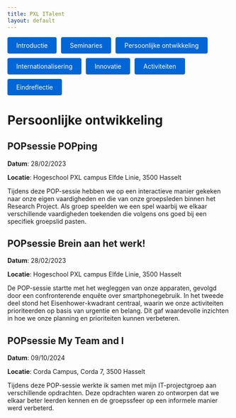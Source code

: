 ```yaml
---
title: PXL ITalent
layout: default
---
```


<p style="display: flex; flex-wrap: wrap; gap: 10px;">
  <a href="./" style="background: #0366d6; color: #fff; padding: 10px 20px; border-radius: 4px; text-decoration: none;">
    Introductie
  </a>
  <a href="./seminaries.html" style="background: #0366d6; color: #fff; padding: 10px 20px; border-radius: 4px; text-decoration: none;">
    Seminaries
  </a>
  <a href="./persoonlijke_groei.html" style="background: #0366d6; color: #fff; padding: 10px 20px; border-radius: 4px; text-decoration: none;">
    Persoonlijke ontwikkeling
  </a>
  <a href="./internationalisering.html" style="background: #0366d6; color: #fff; padding: 10px 20px; border-radius: 4px; text-decoration: none;">
    Internationalisering
  </a>
  <a href="./innovatie.html" style="background: #0366d6; color: #fff; padding: 10px 20px; border-radius: 4px; text-decoration: none;">
    Innovatie
  </a>
  <a href="./activiteiten.html" style="background: #0366d6; color: #fff; padding: 10px 20px; border-radius: 4px; text-decoration: none;">
    Activiteiten
  </a>
  <a href="./eindreflectie.html" style="background: #0366d6; color: #fff; padding: 10px 20px; border-radius: 4px; text-decoration: none;">
    Eindreflectie
  </a>
</p>

# Persoonlijke ontwikkeling

## POPsessie POPping

**Datum**: 28/02/2023

**Locatie**: Hogeschool PXL campus Elfde Linie, 3500 Hasselt

Tijdens deze POP-sessie hebben we op een interactieve manier gekeken naar onze eigen vaardigheden en die van onze groepsleden binnen het Research Project. Als groep speelden we een spel waarbij we elkaar verschillende vaardigheden toekenden die volgens ons goed bij een specifiek groepslid pasten.

## POPsessie Brein aan het werk!

**Datum**: 28/02/2023

**Locatie**: Hogeschool PXL campus Elfde Linie, 3500 Hasselt

De POP-sessie startte met het wegleggen van onze apparaten, gevolgd door een confronterende enquête over smartphonegebruik. In het tweede deel stond het Eisenhower-kwadrant centraal, waarin we onze activiteiten prioriteerden op basis van urgentie en belang. Dit gaf waardevolle inzichten in hoe we onze planning en prioriteiten kunnen verbeteren.

## POPsessie My Team and I

**Datum**: 09/10/2024

**Locatie**: Corda Campus, Corda 7, 3500 Hasselt

Tijdens deze POP-sessie werkte ik samen met mijn IT-projectgroep aan verschillende opdrachten. Deze opdrachten waren zo ontworpen dat we elkaar beter leerden kennen en de groepssfeer op een informele manier werd verbeterd.
